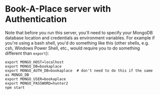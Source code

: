 # Book-A-Place server with Authentication

Note that before you run this server, you'll need to specify your MongoDB database location and credentials as environment variables.  For example if you're using a bash shell, you'd do something like this (other shells, e.g. csh, Windows Power Shell, etc., would require you to do something different than `export`):
```
export MONGO_HOST=localhost
export MONGO_DB=bookaplace
export MONGO_AUTH_DB=bookaplace  # don't need to do this if the same as MONGO_DB
export MONGO_USER=bookaplace
export MONGO_PASSWORD=hunter2
npm start
```
